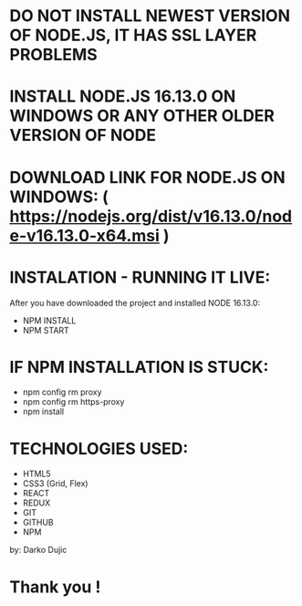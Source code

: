 # DO NOT INSTALL NEWEST VERSION OF NODE.JS, IT HAS SSL LAYER PROBLEMS

# INSTALL NODE.JS 16.13.0 ON WINDOWS OR ANY OTHER OLDER VERSION OF NODE

# DOWNLOAD LINK FOR NODE.JS ON WINDOWS: ( https://nodejs.org/dist/v16.13.0/node-v16.13.0-x64.msi )

# INSTALATION - RUNNING IT LIVE: 
After you have downloaded the project and installed NODE 16.13.0:
* NPM INSTALL
* NPM START

# IF NPM INSTALLATION IS STUCK:
 
* npm config rm proxy
* npm config rm https-proxy
* npm install
  
 
 # TECHNOLOGIES USED:
 
 *  HTML5
 *  CSS3 (Grid, Flex)
 *  REACT
 *  REDUX
 *  GIT
 *  GITHUB
 *  NPM
 
 by: Darko Dujic
 
 # Thank you !
  

